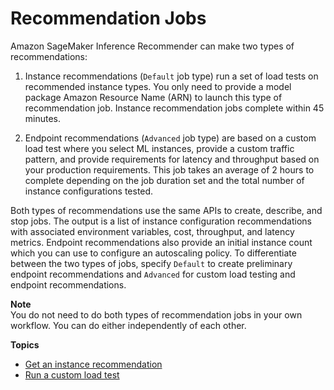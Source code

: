 # Recommendation Jobs<a name="inference-recommender-recommendation-jobs"></a>

Amazon SageMaker Inference Recommender can make two types of recommendations:

1. Instance recommendations \(`Default` job type\) run a set of load tests on recommended instance types\. You only need to provide a model package Amazon Resource Name \(ARN\) to launch this type of recommendation job\. Instance recommendation jobs complete within 45 minutes\.

1. Endpoint recommendations \(`Advanced` job type\) are based on a custom load test where you select ML instances, provide a custom traffic pattern, and provide requirements for latency and throughput based on your production requirements\. This job takes an average of 2 hours to complete depending on the job duration set and the total number of instance configurations tested\.

Both types of recommendations use the same APIs to create, describe, and stop jobs\. The output is a list of instance configuration recommendations with associated environment variables, cost, throughput, and latency metrics\. Endpoint recommendations also provide an initial instance count which you can use to configure an autoscaling policy\. To differentiate between the two types of jobs, specify `Default` to create preliminary endpoint recommendations and `Advanced` for custom load testing and endpoint recommendations\.

**Note**  
You do not need to do both types of recommendation jobs in your own workflow\. You can do either independently of each other\.

**Topics**
+ [Get an instance recommendation](inference-recommender-instance-recommendation.md)
+ [Run a custom load test](inference-recommender-load-test.md)